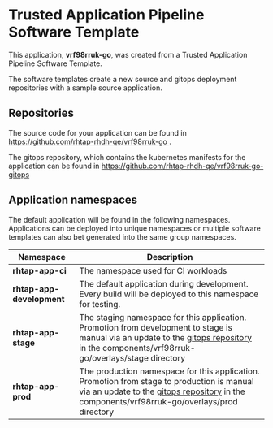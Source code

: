 # Trusted Application Pipeline Software Template

This application, **vrf98rruk-go**, was created from a Trusted Application Pipeline Software Template.

The software templates create a new source and gitops deployment repositories with a sample source application. 

## Repositories

The source code for your application can be found in [https://github.com/rhtap-rhdh-qe/vrf98rruk-go ](https://github.com/rhtap-rhdh-qe/vrf98rruk-go ).
 
The gitops repository, which contains the kubernetes manifests for the application can be found in 
[https://github.com/rhtap-rhdh-qe/vrf98rruk-go-gitops ](https://github.com/rhtap-rhdh-qe/vrf98rruk-go-gitops ) 

## Application namespaces 

The default application will be found in the following namespaces. Applications can be deployed into unique namespaces or multiple software templates can also bet generated into the same group namespaces.  

|  Namespace   |  Description   |  
| -------- | -------- |
| **rhtap-app-ci** | The namespace used for CI workloads |
| **rhtap-app-development** | The default application during development. Every build will be deployed to this namespace for testing. |
| **rhtap-app-stage** | The staging namespace for this application. Promotion from development to stage is manual via an update to the [gitops repository](https://github.com/rhtap-rhdh-qe/vrf98rruk-go-gitops ) in the components/vrf98rruk-go/overlays/stage directory |
| **rhtap-app-prod** | The production namespace for this application. Promotion from stage to production is manual via an update to the [gitops repository](https://github.com/rhtap-rhdh-qe/vrf98rruk-go-gitops ) in the components/vrf98rruk-go/overlays/prod directory |